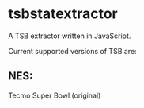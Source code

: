tsbstatextractor
================
A TSB extractor written in JavaScript.

Current supported versions of TSB are:

NES:
---
Tecmo Super Bowl (original)
